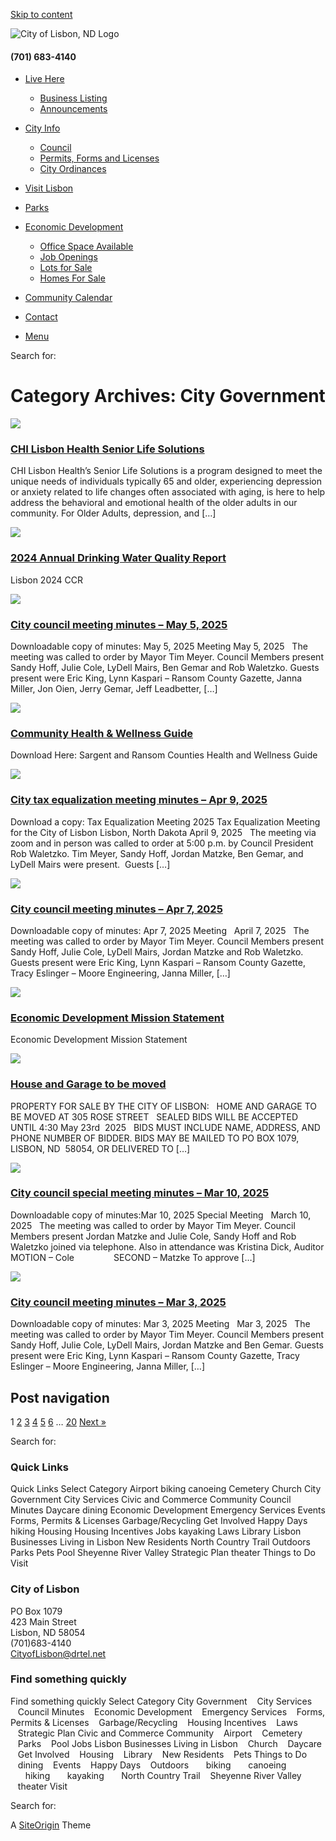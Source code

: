[Skip to content](https://cityoflisbon.net/category/city-government/)

![City of Lisbon, ND Logo](https://cityoflisbon.net/wp-content/uploads/2022/03/horiz_logo.png)

#### (701) 683-4140

- [Live Here](https://cityoflisbon.net/living)
  
  - [Business Listing](https://cityoflisbon.net/2019/09/01/business-listing)
  - [Announcements](https://cityoflisbon.net/community-news)
- [City Info](https://cityoflisbon.net/government)
  
  - [Council](https://cityoflisbon.net/government/)
  - [Permits, Forms and Licenses](https://cityoflisbon.net/government/)
  - [City Ordinances](https://cityoflisbon.net/government/ordinances-2)
- [Visit Lisbon](https://cityoflisbon.net/visit-lisbon)
- [Parks](https://cityoflisbon.net/parks)
- [Economic Development](https://cityoflisbon.net/government/economic-development)
  
  - [Office Space Available](https://cityoflisbon.net/office-space-available)
  - [Job Openings](https://cityoflisbon.net/job-openings)
  - [Lots for Sale](https://cityoflisbon.net/2024/10/14/lot-for-sale)
  - [Homes For Sale](https://cityoflisbon.net/homes-for-sale)
- [Community Calendar](https://cityoflisbon.net/calendar)
- [Contact](https://cityoflisbon.net/government/contact-information)

<!--THE END-->

- [Menu](https://cityoflisbon.net/category/city-government)

Search for:

# Category Archives: City Government

![](https://cityoflisbon.net/wp-content/uploads/2025/07/Ad-2-436x272.png)

### [CHI Lisbon Health Senior Life Solutions](https://cityoflisbon.net/2025/07/01/chi-lisbon-health-senior-life-solutions)

CHI Lisbon Health’s Senior Life Solutions is a program designed to meet the unique needs of individuals typically 65 and older, experiencing depression or anxiety related to life changes often associated with aging, is here to help address the behavioral and emotional health of the older adults in our community. For Older Adults, depression, and \[…]

![](https://cityoflisbon.net/wp-content/uploads/2020/02/Water-Quality-Report-436x272.png)

### [2024 Annual Drinking Water Quality Report](https://cityoflisbon.net/2025/06/30/2024-annual-drinking-water-quality-report)

Lisbon 2024 CCR  

![](https://cityoflisbon.net/wp-content/uploads/2020/06/Lisbon-City-COuncil-Meeting-MInutes-436x272.png)

### [City council meeting minutes – May 5, 2025](https://cityoflisbon.net/2025/06/03/city-council-meeting-minutes-may-5-2025)

Downloadable copy of minutes: May 5, 2025 Meeting May 5, 2025   The meeting was called to order by Mayor Tim Meyer. Council Members present Sandy Hoff, Julie Cole, LyDell Mairs, Ben Gemar and Rob Waletzko. Guests present were Eric King, Lynn Kaspari – Ransom County Gazette, Janna Miller, Jon Oien, Jerry Gemar, Jeff Leadbetter, \[…]

![](https://cityoflisbon.net/wp-content/uploads/2025/05/Capture-436x272.png)

### [Community Health &amp; Wellness Guide](https://cityoflisbon.net/2025/05/06/community-health-wellness-guide)

Download Here: Sargent and Ransom Counties Health and Wellness Guide

![](https://cityoflisbon.net/wp-content/uploads/2020/06/Lisbon-City-COuncil-Meeting-MInutes-436x272.png)

### [City tax equalization meeting minutes – Apr 9, 2025](https://cityoflisbon.net/2025/05/06/city-tax-equalization-meeting-minutes-apr-9-2025)

Download a copy: Tax Equalization Meeting 2025 Tax Equalization Meeting for the City of Lisbon Lisbon, North Dakota April 9, 2025   The meeting via zoom and in person was called to order at 5:00 p.m. by Council President Rob Waletzko. Tim Meyer, Sandy Hoff, Jordan Matzke, Ben Gemar, and LyDell Mairs were present.  Guests \[…]

![](https://cityoflisbon.net/wp-content/uploads/2020/06/Lisbon-City-COuncil-Meeting-MInutes-436x272.png)

### [City council meeting minutes – Apr 7, 2025](https://cityoflisbon.net/2025/05/06/city-council-meeting-minutes-apr-7-2025)

Downloadable copy of minutes: Apr 7, 2025 Meeting   April 7, 2025   The meeting was called to order by Mayor Tim Meyer. Council Members present Sandy Hoff, Julie Cole, LyDell Mairs, Jordan Matzke and Rob Waletzko. Guests present were Eric King, Lynn Kaspari – Ransom County Gazette, Tracy Eslinger – Moore Engineering, Janna Miller, \[…]

![](https://cityoflisbon.net/wp-content/uploads/2022/03/Economic-Development-436x272.jpg)

### [Economic Development Mission Statement](https://cityoflisbon.net/2025/04/23/ed-mission-statement)

Economic Development Mission Statement

![](https://cityoflisbon.net/wp-content/uploads/2021/04/istockphoto-820686904-612x612-1-436x272.jpg)

### [House and Garage to be moved](https://cityoflisbon.net/2025/04/09/house-and-garage-to-be-moved)

PROPERTY FOR SALE BY THE CITY OF LISBON:   HOME AND GARAGE TO BE MOVED AT 305 ROSE STREET   SEALED BIDS WILL BE ACCEPTED UNTIL 4:30 May 23rd  2025   BIDS MUST INCLUDE NAME, ADDRESS, AND PHONE NUMBER OF BIDDER. BIDS MAY BE MAILED TO PO BOX 1079, LISBON, ND  58054, OR DELIVERED TO \[…]

![](https://cityoflisbon.net/wp-content/uploads/2020/06/Lisbon-City-COuncil-Meeting-MInutes-436x272.png)

### [City council special meeting minutes – Mar 10, 2025](https://cityoflisbon.net/2025/04/09/city-council-special-meeting-minutes-mar-10-2025)

Downloadable copy of minutes:Mar 10, 2025 Special Meeting   March 10, 2025   The meeting was called to order by Mayor Tim Meyer. Council Members present Jordan Matzke and Julie Cole, Sandy Hoff and Rob Waletzko joined via telephone. Also in attendance was Kristina Dick, Auditor MOTION – Cole                SECOND – Matzke To approve \[…]

![](https://cityoflisbon.net/wp-content/uploads/2020/06/Lisbon-City-COuncil-Meeting-MInutes-436x272.png)

### [City council meeting minutes – Mar 3, 2025](https://cityoflisbon.net/2025/04/09/city-council-meeting-minutes-mar-3-2025)

Downloadable copy of minutes: Mar 3, 2025 Meeting   Mar 3, 2025   The meeting was called to order by Mayor Tim Meyer. Council Members present Sandy Hoff, Julie Cole, LyDell Mairs, Jordan Matzke and Ben Gemar. Guests present were Eric King, Lynn Kaspari – Ransom County Gazette, Tracy Eslinger – Moore Engineering, Janna Miller, \[…]

## Post navigation

1 [2](https://cityoflisbon.net/category/city-government/page/2) [3](https://cityoflisbon.net/category/city-government/page/3) [4](https://cityoflisbon.net/category/city-government/page/4) [5](https://cityoflisbon.net/category/city-government/page/5) [6](https://cityoflisbon.net/category/city-government/page/6) … [20](https://cityoflisbon.net/category/city-government/page/20) [Next »](https://cityoflisbon.net/category/city-government/page/2)

Search for:

### Quick Links

Quick Links Select Category Airport biking canoeing Cemetery Church City Government City Services Civic and Commerce Community Council Minutes Daycare dining Economic Development Emergency Services Events Forms, Permits &amp; Licenses Garbage/Recycling Get Involved Happy Days hiking Housing Housing Incentives Jobs kayaking Laws Library Lisbon Businesses Living in Lisbon New Residents North Country Trail Outdoors Parks Pets Pool Sheyenne River Valley Strategic Plan theater Things to Do Visit

### City of Lisbon

PO Box 1079  
423 Main Street  
Lisbon, ND 58054  
(701)683-4140  
[CityofLisbon@drtel.net](mailto:CityofLisbon@drtel.net)

### Find something quickly

Find something quickly Select Category City Government    City Services    Council Minutes    Economic Development    Emergency Services    Forms, Permits &amp; Licenses    Garbage/Recycling    Housing Incentives    Laws    Strategic Plan Civic and Commerce Community    Airport    Cemetery    Parks    Pool Jobs Lisbon Businesses Living in Lisbon    Church    Daycare    Get Involved    Housing    Library    New Residents    Pets Things to Do    dining    Events    Happy Days    Outdoors       biking       canoeing       hiking       kayaking       North Country Trail    Sheyenne River Valley    theater Visit

Search for:

A [SiteOrigin](https://siteorigin.com) Theme